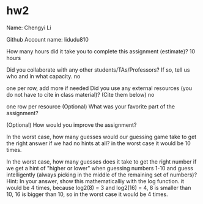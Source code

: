 # hw2
Name: Chengyi Li

Github Account name: lidudu810

How many hours did it take you to complete this assignment (estimate)? 10 hours

Did you collaborate with any other students/TAs/Professors? If so, tell us who and in what capacity.
no

one per row, add more if needed
Did you use any external resources (you do not have to cite in class material)? (Cite them below)
no

one row per resource
(Optional) What was your favorite part of the assignment?

(Optional) How would you improve the assignment?

In the worst case, how many guesses would our guessing game take to get the right answer if we had no hints at all?
in the worst case it would be 10 times.

In the worst case, how many guesses does it take to get the right number if we get a hint of "higher or lower" when guessing numbers 1-10 and guess intelligently (always picking in the middle of the remaining set of numbers)? Hint: In your answer, show this mathematicalliy with the log function.
it would be 4 times, because log2(8) = 3 and log2(16) = 4, 8 is smaller than 10, 16 is bigger than 10, so in the worst case it would be 4 times.